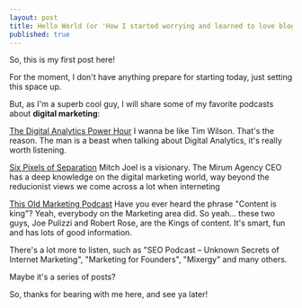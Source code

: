 ```yaml
---
layout: post
title: Hello World (or 'How I started worrying and learned to love blogging again")!
published: true
---
```


So, this is my first post here!

For the moment, I don't have anything prepare for starting today, just setting this space up.

But, as I'm a superb cool guy, I will share some of my favorite podcasts about **digital marketing**:

[The Digital Analytics Power Hour](http://analyticsdemystified.com/blog/tim-wilson/)
I wanna be like Tim Wilson. That's the reason. The man is a beast when talking about Digital Analytics, it's really worth listening.

[Six Pixels of Separation](http://sixpixels.mirumagency.com/podcast/)
Mitch Joel is a visionary. The Mirum Agency CEO has a deep knowledge on the digital marketing world, way beyond the reducionist views we come across a lot when interneting

[This Old Marketing Podcast](http://contentmarketinginstitute.com/pnr-with-this-old-marketing-podcast/)
Have you ever heard the phrase "Content is king"? Yeah, everybody on the Marketing area did. So yeah... these two guys, Joe Pulizzi and Robert Rose, are the Kings of content. It's smart, fun and has lots of good information.

There's a lot more to listen, such as "SEO Podcast – Unknown Secrets of Internet Marketing", "Marketing for Founders", "Mixergy" and many others.

Maybe it's a series of posts?

So, thanks for bearing with me here, and see ya later!
